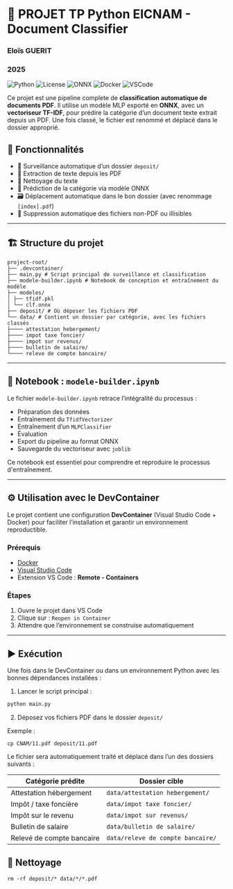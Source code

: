 # 🧠 PROJET TP Python EICNAM - Document Classifier
### Eloïs GUERIT
### 2025
![Python](https://img.shields.io/badge/python-3.13-blue.svg)
![License](https://img.shields.io/badge/license-MIT-green.svg)
![ONNX](https://img.shields.io/badge/ONNX-1.14.0-orange.svg)
![Docker](https://img.shields.io/badge/docker-20.10.7-blue.svg)
![VSCode](https://img.shields.io/badge/VSCode-1.80.0-blue.svg)

Ce projet est une pipeline complete de **classification automatique de documents PDF**. Il utilise un modèle MLP exporté en **ONNX**, avec un **vectoriseur TF-IDF**, pour prédire la catégorie d’un document texte extrait depuis un PDF. Une fois classé, le fichier est renommé et déplacé dans le dossier approprié.

## 🚀 Fonctionnalités

- 📂 Surveillance automatique d’un dossier `deposit/`
- 🧾 Extraction de texte depuis les PDF
- 🧹 Nettoyage du texte
- 🤖 Prédiction de la catégorie via modèle ONNX
- 🗃️ Déplacement automatique dans le bon dossier (avec renommage `[index].pdf`)
- 🧼 Suppression automatique des fichiers non-PDF ou illisibles

---

## 🏗️ Structure du projet
```
project-root/
├── .devcontainer/ 
├── main.py # Script principal de surveillance et classification
├── modele-builder.ipynb # Notebook de conception et entraînement du modèle
├── modeles/
│ ├── tfidf.pkl 
│ └── clf.onnx
├── deposit/ # Où déposer les fichiers PDF
└── data/ # Contient un dossier par catégorie, avec les fichiers classés
├──── attestation hebergement/
├──── impot taxe foncier/
├──── impot sur revenus/
├──── bulletin de salaire/
└──── releve de compte bancaire/
```


---

## 🧪 Notebook : `modele-builder.ipynb`

Le fichier `modele-builder.ipynb` retrace l’intégralité du processus :

- Préparation des données
- Entraînement du `TfidfVectorizer`
- Entraînement d’un `MLPClassifier`
- Évaluation
- Export du pipeline au format ONNX
- Sauvegarde du vectoriseur avec `joblib`

Ce notebook est essentiel pour comprendre et reproduire le processus d'entraînement.

---

## ⚙️ Utilisation avec le DevContainer

Le projet contient une configuration **DevContainer** (Visual Studio Code + Docker) pour faciliter l’installation et garantir un environnement reproductible.

### Prérequis

- [Docker](https://www.docker.com/)
- [Visual Studio Code](https://code.visualstudio.com/)
- Extension VS Code : **Remote - Containers**

### Étapes

1. Ouvre le projet dans VS Code
2. Clique sur : `Reopen in Container`
3. Attendre que l’environnement se construise automatiquement

---

## ▶️ Exécution

Une fois dans le DevContainer ou dans un environnement Python avec les bonnes dépendances installées :

1. Lancer le script principal :

```bash
python main.py
```

2. Déposez vos fichiers PDF dans le dossier `deposit/`


Exemple :
```
cp CNAM/11.pdf deposit/11.pdf
```

Le fichier sera automatiquement traité et déplacé dans l’un des dossiers suivants :



| Catégorie prédite         | Dossier cible                     |
| ------------------------- | --------------------------------- |
| Attestation hébergement   | `data/attestation hebergement/`   |
| Impôt / taxe foncière     | `data/impot taxe foncier/`        |
| Impôt sur le revenu       | `data/impot sur revenus/`         |
| Bulletin de salaire       | `data/bulletin de salaire/`       |
| Relevé de compte bancaire | `data/releve de compte bancaire/` |


## 🧼 Nettoyage


```
rm -rf deposit/* data/*/*.pdf
```

